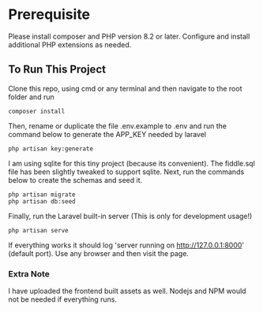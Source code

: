 # Prerequisite

Please install composer and PHP version 8.2 or later. Configure and install additional PHP extensions as needed.

## To Run This Project
Clone this repo, using cmd or any terminal and then navigate to the root folder and run

```
composer install
```

Then, rename or duplicate the file .env.example to .env and run the command below to generate the APP_KEY needed by laravel
```
php artisan key:generate
```

I am using sqlite for this tiny project (because its convenient). The fiddle.sql file has been slightly tweaked to support sqlite. Next, run the commands below to create the schemas and seed it.
```
php artisan migrate
php artisan db:seed
```



Finally, run the Laravel built-in server (This is only for development usage!)
```
php artisan serve 
```

If everything works it should log 'server running on http://127.0.0.1:8000' (default port). Use any browser and then visit the page.

### Extra Note
I have uploaded the frontend built assets as well. Nodejs and NPM would not be needed if everything runs.
